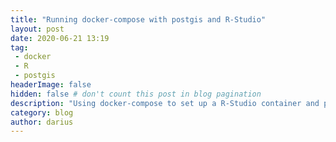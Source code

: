 ```yaml
---
title: "Running docker-compose with postgis and R-Studio"
layout: post
date: 2020-06-21 13:19
tag: 
 - docker
 - R
 - postgis
headerImage: false
hidden: false # don't count this post in blog pagination
description: "Using docker-compose to set up a R-Studio container and postgis."
category: blog
author: darius
---
```

